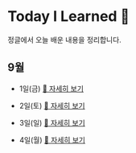 # Today I Learned 🌱

정글에서 오늘 배운 내용을 정리합니다.

## 9월

- 1일(금) [🔎 자세히 보기](https://github.com/kimfield98/JUNGLE/blob/master/sep/0901.md)

- 2일(토) [🔎 자세히 보기](https://github.com/kimfield98/JUNGLE/blob/master/sep/0902.md)

- 3일(일) [🔎 자세히 보기](https://github.com/kimfield98/JUNGLE/blob/master/sep/0903.md)

- 4일(월) [🔎 자세히 보기](https://github.com/kimfield98/JUNGLE/blob/master/sep/0904.md)
